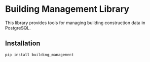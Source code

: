 # Building Management Library

This library provides tools for managing building construction data in PostgreSQL.

## Installation

```bash
pip install building_management